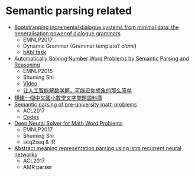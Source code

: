 # Semantic parsing related
* [Bootstrapping incremental dialogue systems from minimal data: the generalisation power of dialogue grammars](http://aclweb.org/anthology/D17-1235)
  - EMNLP2017
  - Dynamic Grammar (Grammar template? *olami*)
  - [bAbI task](https://research.fb.com/downloads/babi/)
* [Automatically Solving Number Word Problems by Semantic Parsing and Reasoning](http://aclweb.org/anthology/D15-1135)
  - EMNLP2015
  - Shuming Shi
  - [Video](https://vimeo.com/160938278)
  - [让人工智能解数学题，可能没你想象的那么简单](http://www.sohu.com/a/127499363_133098)
* [構建一個中文國小數學文字問題語料庫](http://www.aclweb.org/anthology/O16-1031)
* [Semantic parsing of pre-university math problems](http://www.aclweb.org/anthology/P17-1195)
  - ACL2017
  - [Codes](https://github.com/torobomath/benchmark)
* [Deep Neural Solver for Math Word Problems](http://ai.tencent.com/ailab/media/publications/Yan_Wang-EMNLP2017-Deep_Neural_Solver_for_Math_Word_Problems.pdf)
  - EMNLP2017
  - Shuming Shi
  - seq2seq & IR
* [Abstract meaning representation parsing using lstm recurrent neural networks](http://www.aclweb.org/anthology/P17-1043)
  - ACL2017
  - AMR parser
